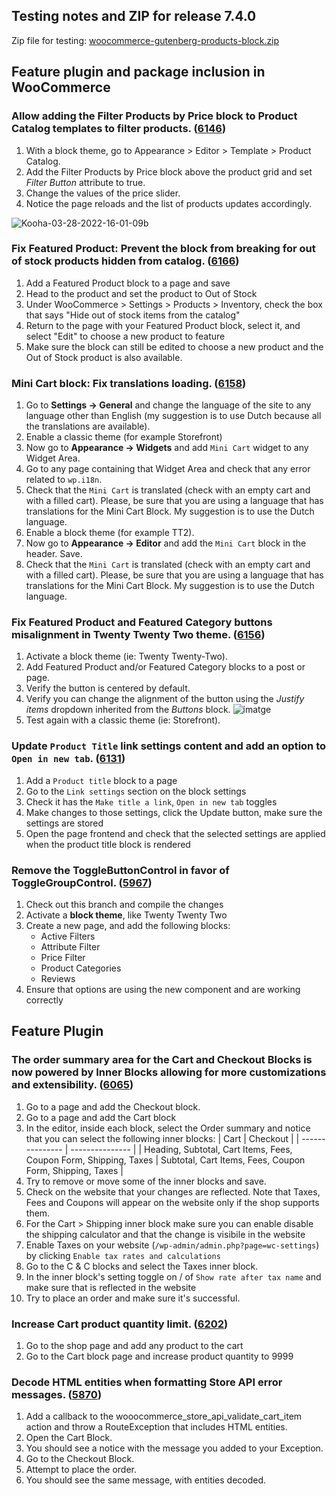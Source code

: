 ## Testing notes and ZIP for release 7.4.0

Zip file for testing: [woocommerce-gutenberg-products-block.zip](https://github.com/woocommerce/woocommerce-gutenberg-products-block/files/8473492/woocommerce-gutenberg-products-block.zip)

## Feature plugin and package inclusion in WooCommerce

### Allow adding the Filter Products by Price block to Product Catalog templates to filter products. ([6146](https://github.com/woocommerce/woocommerce-gutenberg-products-block/pull/6146))

1. With a block theme, go to Appearance > Editor > Template > Product Catalog.
2. Add the Filter Products by Price block above the product grid and set _Filter Button_ attribute to true.
3. Change the values of the price slider.
4. Notice the page reloads and the list of products updates accordingly.

![Kooha-03-28-2022-16-01-09b](https://user-images.githubusercontent.com/3616980/160415342-25b2e1a1-4c48-4837-9dcc-b4d7a71b2886.gif)

### Fix Featured Product: Prevent the block from breaking for out of stock products hidden from catalog. ([6166](https://github.com/woocommerce/woocommerce-gutenberg-products-block/pull/6166))

1. Add a Featured Product block to a page and save
2. Head to the product and set the product to Out of Stock
3. Under WooCommerce > Settings > Products > Inventory, check the box that says "Hide out of stock items from the catalog"
4. Return to the page with your Featured Product block, select it, and select "Edit" to choose a new product to feature
5. Make sure the block can still be edited to choose a new product and the Out of Stock product is also available.

### Mini Cart block: Fix translations loading. ([6158](https://github.com/woocommerce/woocommerce-gutenberg-products-block/pull/6158))

1. Go to **Settings -> General** and change the language of the site to any language other than English (my suggestion is to use Dutch because all the translations are available).
2. Enable a classic theme (for example Storefront)
3. Now go to **Appearance -> Widgets** and add `Mini Cart` widget to any Widget Area.
4. Go to any page containing that Widget Area and check that any error related to `wp.i18n`.
5. Check that the `Mini Cart` is translated (check with an empty cart and with a filled cart). Please, be sure that you are using a language that has translations for the Mini Cart Block. My suggestion is to use the Dutch language.
6. Enable a block theme (for example TT2).
7. Now go to **Appearance -> Editor** and add the `Mini Cart` block in the header. Save.
8. Check that the `Mini Cart` is translated (check with an empty cart and with a filled cart). Please, be sure that you are using a language that has translations for the Mini Cart Block. My suggestion is to use the Dutch language.

### Fix Featured Product and Featured Category buttons misalignment in Twenty Twenty Two theme. ([6156](https://github.com/woocommerce/woocommerce-gutenberg-products-block/pull/6156))

1. Activate a block theme (ie: Twenty Twenty-Two).
2. Add Featured Product and/or Featured Category blocks to a post or page.
3. Verify the button is centered by default.
4. Verify you can change the alignment of the button using the _Justify items_ dropdown inherited from the _Buttons_ block.
![imatge](https://user-images.githubusercontent.com/3616980/160625173-f9ad42ed-b769-42e3-9ad8-3f3abe60b61c.png)
5. Test again with a classic theme (ie: Storefront).

### Update `Product Title` link settings content and add an option to `Open in new tab`. ([6131](https://github.com/woocommerce/woocommerce-gutenberg-products-block/pull/6131))

1. Add a `Product title` block to a page
2. Go to the `Link settings` section on the block settings
3. Check it has the `Make title a link`, `Open in new tab` toggles
4. Make changes to those settings, click the Update button, make sure the settings are stored
5. Open the page frontend and check that the selected settings are applied when the product title block is rendered

### Remove the ToggleButtonControl in favor of ToggleGroupControl. ([5967](https://github.com/woocommerce/woocommerce-gutenberg-products-block/pull/5967))

1. Check out this branch and compile the changes
2. Activate a **block theme**, like Twenty Twenty Two
3. Create a new page, and add the following blocks:
   - Active Filters
   - Attribute Filter
   - Price Filter
   - Product Categories
   - Reviews
4. Ensure that options are using the new component and are working correctly

## Feature Plugin

### The order summary area for the Cart and Checkout Blocks is now powered by Inner Blocks allowing for more customizations and extensibility. ([6065](https://github.com/woocommerce/woocommerce-gutenberg-products-block/pull/6065))

1. Go to a page and add the Checkout block.
2. Go to a page and add the Cart block
3. In the editor, inside each block, select the Order summary and notice that you can select the following inner blocks:
    | Cart | Checkout |
    | --------------- | --------------- |
    |  Heading, Subtotal, Cart Items, Fees, Coupon Form, Shipping, Taxes | Subtotal, Cart Items, Fees, Coupon Form, Shipping, Taxes |
4. Try to remove or move some of the inner blocks and save.
5. Check on the website that your changes are reflected. Note that Taxes, Fees and Coupons will appear on the website only if the shop supports them.
6. For the Cart > Shipping inner block make sure you can enable disable the shipping calculator and that the change is visibile in the website
7. Enable Taxes on your website (`/wp-admin/admin.php?page=wc-settings`) by clicking  `Enable tax rates and calculations`
8. Go to the C & C blocks and select the Taxes inner block. 
9. In the inner block's setting toggle on / of `Show rate after tax name` and make sure that is reflected in the website
10. Try to place an order and make sure it's successful.

### Increase Cart product quantity limit. ([6202](https://github.com/woocommerce/woocommerce-gutenberg-products-block/pull/6202))

1. Go to the shop page and add any product to the cart
2. Go to the Cart block page and increase product quantity to 9999

### Decode HTML entities when formatting Store API error messages. ([5870](https://github.com/woocommerce/woocommerce-gutenberg-products-block/pull/5870))

1. Add a callback to the wooocommerce_store_api_validate_cart_item action and throw a RouteException that includes HTML entities.
2. Open the Cart Block.
3. You should see a notice with the message you added to your Exception.
4. Go to the Checkout Block.
5. Attempt to place the order.
6. You should see the same message, with entities decoded.
